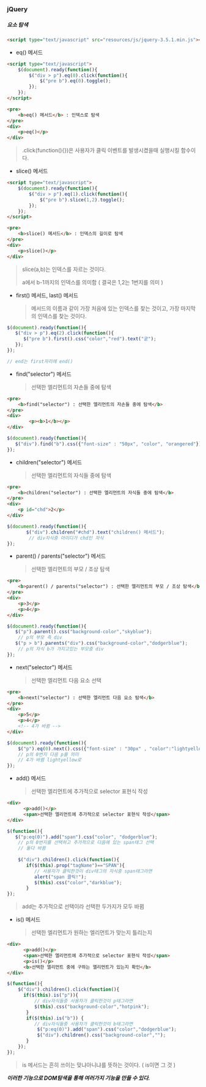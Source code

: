 ### jQuery

##### 요소 탐색

```html
<script type="text/javascript" src="resources/js/jquery-3.5.1.min.js"></script>
```



- eq() 메서드

```html
<script type="text/javascript">
	$(document).ready(function(){
        $("div > p").eq(0).click(function(){
            $("pre b").eq(0).toggle();
        });
    });
</script>

<pre>
	<b>eq() 메서드</b> : 인덱스로 탐색
</pre>
<div>
    <p>eq()</p>
</div>
```

> .click(function(){})은 사용자가 클릭 이벤트를 발생시켰을때 실행시킬 함수이다.



- slice() 메서드

```html
<script type="text/javascript">
	$(document).ready(function(){
        $("div > p").eq(1).click(function(){
            $("pre b").slice(1,2).toggle();
        });
    });
</script>

<pre>
	<b>slice() 메서드</b> : 인덱스의 길이로 탐색
</pre>
<div>
    <p>slice()</p>
</div>
```

> slice(a,b)는 인덱스를 자르는 것이다.
>
> a에서 b-1까지의 인덱스를 의미함 ( 결국은 1,2는 1번지를 의미 )



- first() 메서드, last() 메서드

  > 메서드의 이름과 같이 가장 처음에 있는 인덱스를 찾는 것이고, 가장 마지막의 인덱스를 찾는 것이다.

```javascript
$(document).ready(function(){
   $("div > p").eq(2).click(function(){
      $("pre b").first().css("color","red").text("굳"); 
   });
});

// end는 first자리에 end()
```



- find("selector") 메서드

  > 선택한 엘리먼트의 자손들 중에 탐색

```html
<pre>
	<b>find("selector") : 선택한 엘리먼트의 자손들 중에 탐색</b>
</pre>
<div>
		<p><b>1</b></p>
</div>
```

```javascript
$(document).ready(function(){
   $("div").find("b").css({"font-size" : "50px", "color", "orangered"}); 
});
```



- children("selector") 메서드

  > 선택한 엘리먼트의 자식들 중에 탐색

```html
<pre>
	<b>children("selector") : 선택한 엘리먼트의 자식들 중에 탐색</b>
</pre>
<div>
	<p id="chd">2</p>
</div>
```

```javascript
$(document).ready(function(){
	   $("div").children("#chd").text("children() 메서드");
    	// div자식중 아이디가 chd인 자식
});
```





- parent() / parents("selector") 메서드

  > 선택한 엘리먼트의 부모 / 조상 탐색

```html
<pre>
	<b>parent() / parents("selector") : 선택한 엘리먼트의 부모 / 조상 탐색</b>
</pre>
<div>
	<p>3</p>
    <p>4</p>
</div>
```

```javascript
$(document).ready(function(){
   $("p").parent().css("background-color","skyblue");
    // p의 부모 즉 div
   $("p > b").parents("div").css("background-color","dodgerblue");
    // p의 자식 b가 가지고있는 부모중 div
});
```



- next("selector") 메서드

  > 선택한 엘리먼트 다음 요소 선택

```html
<pre>
	<b>next("selector") : 선택한 엘리먼트 다음 요소 탐색</b>
</pre>
<div>
    <p>5</p>
    <p>4</p>
    <!-- 4가 바뀜 -->
</div>
```

```javascript
$(document).ready(function(){
    $("p").eq(0).next().css({"font-size" : "30px" , "color":"lightyellow"});
    // p의 0번지 다음 p를 의미
    // 4가 바뀜 lightyellow로 
});
```



- add() 메서드

  > 선택한 엘리먼트에 추가적으로 selector 표현식 작성

```html
<div>
      <p>add()</p>
      <span>선택한 엘리먼트에 추가적으로 selector 표현식 작성</span>
</div>
```

```javascript
$(function(){
   $("p:eq(0)").add("span").css("color", "dodgerblue");
    // p의 0번지를 선택하고 추가적으로 다음에 있는 span태그 선택
    // 둘다 바뀜
    
    $("div").children().click(function(){
       if($(this).prop("tagName")=="SPAN"){
    	  // 사용자가 클릭한것이 div태그의 자식중 span태그라면
          alert("span 클릭!");
          $(this).css("color","darkblue");
       }
});
```

> add는 추가적으로 선택이라 선택한 두가지가 모두 바뀜



- is() 메서드

  > 선택한 엘리먼트가 원하는 엘리먼트가 맞는지 틀리는지

```html
<div>
      <p>add()</p>
      <span>선택한 엘리먼트에 추가적으로 selector 표현식 작성</span>
      <p>is()</p>
      <b>선택한 엘리먼트 중에 구하는 엘리먼트가 있는지 확인</b>
</div>
```

```javascript
$(function(){
	$("div").children().click(function(){
      if($(this).is("p")){
          // div자식들중 사용자가 클릭한것이 p태그라면
          $(this).css("background-color","hotpink");
       }
       if($(this).is("b")) {
 		  // div자식들중 사용자가 클릭한것이 b태그라면
    	   $("p:eq(0)").add("span").css("color","dodgerblue");
    	   $("div").children().css("background-color","");
       }
    });
});
```

> is 메서드는 흔히 쓰이는 맞냐아니냐를 뜻하는 것이다. ( is이면 그 것 )



***이러한 기능으로 DOM탐색을 통해 여러가지 기능을 만들 수 있다.***